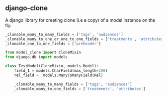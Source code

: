 ## django-clone

A django library for creating clone (i.e a copy) of a model instance on the fly. 


```python
_clonable_many_to_many_fields = ['tags', 'audiences']
_clonable_many_to_one_or_one_to_one_fields = ['treatments', 'attributes']
_clonable_one_to_one_fields = ['preheader']
```


```python
from model_clone import CloneMixin
from django.db import models

class TestModel(CloneMixin, models.Model):
    field_1 = models.CharField(max_length=200)
    rel_field =  models.ManyToManyField(Rel)

    _clonable_many_to_many_fields = ['tags', 'audiences']
    _clonable_many_to_one_fields = ['treatments', 'attributes']
```
